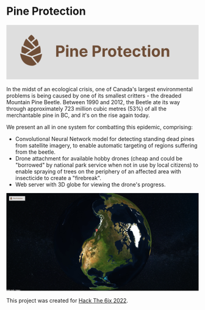 # Pine Protection

<img src="Web Interface/static/assets/logoCropped.png" alt="Pine Protection logo" />

In the midst of an ecological crisis, one of Canada's largest environmental problems is being caused by one of its smallest critters - the dreaded Mountain Pine Beetle. Between 1990 and 2012, the Beetle ate its way through approximately 723 million cubic metres (53%) of all the merchantable pine in BC, and it's on the rise again today.

We present an all in one system for combatting this epidemic, comprising:

- Convolutional Neural Network model for detecting standing dead pines from satellite imagery, to enable automatic targeting of regions suffering from the beetle.
- Drone attachment for available hobby drones (cheap and could be "borrowed" by national park service when not in use by local citizens) to enable spraying of trees on the periphery of an affected area with insecticide to create a "firebreak".
- Web server with 3D globe for viewing the drone's progress.

<img src="globe_screenshot.png" alt="Pine Protection example screen" />

This project was created for <a href="https://devpost.com/software/bug-sprayer">Hack The 6ix 2022</a>.
